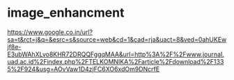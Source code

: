 # image_enhancment
https://www.google.co.in/url?sa=t&rct=j&q=&esrc=s&source=web&cd=1&cad=rja&uact=8&ved=0ahUKEwjf8e-E3ubWAhXLvo8KHR72DRQQFggqMAA&url=http%3A%2F%2Fwww.journal.uad.ac.id%2Findex.php%2FTELKOMNIKA%2Farticle%2Fdownload%2F1335%2F924&usg=AOvVaw1D4zjFC6XO6xdOm9DNcrfE
